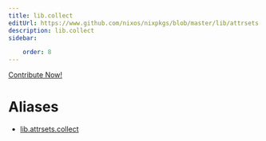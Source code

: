 ```yaml
---
title: lib.collect
editUrl: https://www.github.com/nixos/nixpkgs/blob/master/lib/attrsets.nix#L544C3
description: lib.collect
sidebar:

    order: 8
---
```


<a href="https://www.github.com/nixos/nixpkgs/blob/master/lib/attrsets.nix#L544C3">Contribute Now!</a>


# Aliases

- [lib.attrsets.collect](./reference/lib/attrsets/lib-attrsets-collect)


